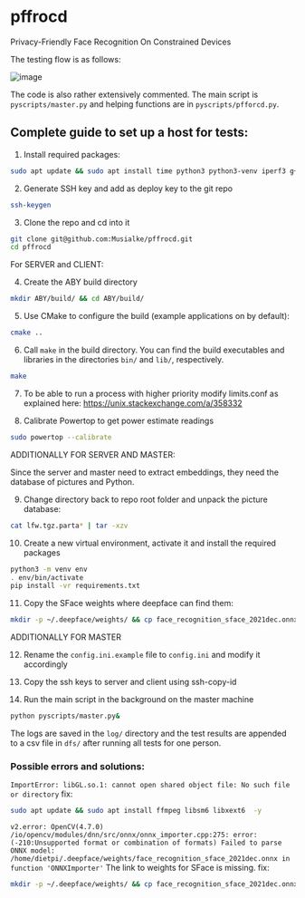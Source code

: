 # pffrocd
Privacy-Friendly Face Recognition On Constrained Devices


The testing flow is as follows:

![image](https://github.com/Musialke/pffrocd/assets/26610983/e0843c66-283b-4aea-b536-fe309f1481fd)

The code is also rather extensively commented. The main script is `pyscripts/master.py` and helping functions are in `pyscripts/pfforcd.py`.

## Complete guide to set up a host for tests:

1. Install required packages:

```sh
sudo apt update && sudo apt install time python3 python3-venv iperf3 g++ make cmake libgmp-dev libssl-dev libboost-all-dev ffmpeg libsm6 libxext6 git powertop -y
```

2. Generate SSH key and add as deploy key to the git repo

```sh
ssh-keygen
```

3. Clone the repo and cd into it

```sh
git clone git@github.com:Musialke/pffrocd.git
cd pffrocd
```

For SERVER and CLIENT:

4. Create the ABY build directory
```sh
mkdir ABY/build/ && cd ABY/build/
```

5. Use CMake to configure the build (example applications on by default):
```sh
cmake ..
```

6. Call `make` in the build directory. You can find the build executables and libraries in the directories `bin/` and `lib/`, respectively.
```sh
make
```

7. To be able to run a process with higher priority modify limits.conf as explained here: https://unix.stackexchange.com/a/358332

8. Calibrate Powertop to get power estimate readings

```sh
sudo powertop --calibrate
```

ADDITIONALLY FOR SERVER AND MASTER:

Since the server and master need to extract embeddings, they need the database of pictures and Python.

9. Change directory back to repo root folder and unpack the picture database:
```sh
cat lfw.tgz.parta* | tar -xzv
```

10. Create a new virtual environment, activate it and install the required packages
```sh
python3 -m venv env
. env/bin/activate
pip install -vr requirements.txt
```

11. Copy the SFace weights where deepface can find them:
```sh
mkdir -p ~/.deepface/weights/ && cp face_recognition_sface_2021dec.onnx ~/.deepface/weights/
```
ADDITIONALLY FOR MASTER

12. Rename the `config.ini.example` file to `config.ini` and modify it accordingly

13. Copy the ssh keys to server and client using ssh-copy-id

14. Run the main script in the background on the master machine
```sh
python pyscripts/master.py&
```

The logs are saved in the `log/` directory and the test results are appended to a csv file in `dfs/` after running all tests for one person.


### Possible errors and solutions:

`ImportError: libGL.so.1: cannot open shared object file: No such file or directory`
fix:
```sh
sudo apt update && sudo apt install ffmpeg libsm6 libxext6  -y
```

`v2.error: OpenCV(4.7.0) /io/opencv/modules/dnn/src/onnx/onnx_importer.cpp:275: error: (-210:Unsupported format or combination of formats) Failed to parse ONNX model: /home/dietpi/.deepface/weights/face_recognition_sface_2021dec.onnx in function 'ONNXImporter'` 
The link to weights for SFace is missing. fix:
```sh
mkdir -p ~/.deepface/weights/ && cp face_recognition_sface_2021dec.onnx ~/.deepface/weights/
```
